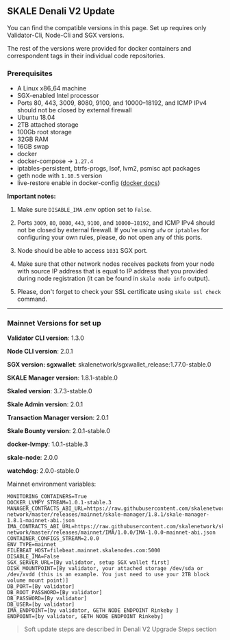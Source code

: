 ## SKALE Denali V2 Update

You can find the compatible versions in this page. Set up requires only Validator-Cli, Node-Cli and SGX versions.

The rest of the versions were provided for docker containers and correspondent tags in their individual code repositories.

### **Prerequisites**

-   A Linux x86_64 machine
-   SGX-enabled Intel processor
-   Ports 80, 443, 3009, 8080, 9100, and 10000–18192, and ICMP IPv4 should not be closed by external firewall
-   Ubuntu 18.04
-   2TB attached storage
-   100Gb root storage
-   32GB RAM
-   16GB swap
-   docker
-   docker-compose -> `1.27.4`
-   iptables-persistent, btrfs-progs, lsof, lvm2, psmisc apt packages
-   geth node with `1.10.5` version
-   live-restore enable in docker-config ([docker docs](https://docs.docker.com/config/containers/live-restore/))

**Important notes:**

1.  Make sure `DISABLE_IMA` .env option set to `False`.

2.  Ports `3009`, `80`, `8080`, `443`, `9100`, and `10000–18192`, and ICMP IPv4 should not be closed by external firewall.
If you're using `ufw` or `iptables` for configuring your own rules, please, do not open any of this ports.

3.  Node should be able to access `1031` SGX port.

4.  Make sure that other network nodes receives packets from your node with source IP address that is equal to IP address that you provided during node registration (it can be found in `skale node info` output).

5.  Please, don't forget to check your SSL certificate using `skale ssl check` command.

* * *

### Mainnet Versions for set up

**Validator CLI version**: 1.3.0

**Node CLI version**: 2.0.1

**SGX version: sgxwallet**: skalenetwork/sgxwallet_release:1.77.0-stable.0

**SKALE Manager version**: 1.8.1-stable.0

**Skaled version**: 3.7.3-stable.0

**Skale Admin version**: 2.0.1

**Transaction Manager version**: 2.0.1

**Skale Bounty version**: 2.0.1-stable.0

**docker-lvmpy**: 1.0.1-stable.3

**skale-node**: 2.0.0

**watchdog**: 2.0.0-stable.0

Mainnet environment variables:

```shell
MONITORING_CONTAINERS=True
DOCKER_LVMPY_STREAM=1.0.1-stable.3
MANAGER_CONTRACTS_ABI_URL=https://raw.githubusercontent.com/skalenetwork/skale-network/master/releases/mainnet/skale-manager/1.8.1/skale-manager-1.8.1-mainnet-abi.json
IMA_CONTRACTS_ABI_URL=https://raw.githubusercontent.com/skalenetwork/skale-network/master/releases/mainnet/IMA/1.0.0/IMA-1.0.0-mainnet-abi.json
CONTAINER_CONFIGS_STREAM=2.0.0
ENV_TYPE=mainnet
FILEBEAT_HOST=filebeat.mainnet.skalenodes.com:5000
DISABLE_IMA=False
SGX_SERVER_URL=[By validator, setup SGX wallet first]
DISK_MOUNTPOINT=[By validator, your attached storage /dev/sda or /dev/xvdd (this is an example. You just need to use your 2TB block volume mount point)]
DB_PORT=[By validator]
DB_ROOT_PASSWORD=[By validator]
DB_PASSWORD=[By validator]
DB_USER=[by validator]
IMA_ENDPOINT=[by validator, GETH NODE ENDPOINT Rinkeby ]
ENDPOINT=[by validator, GETH NODE ENDPOINT Rinkeby]
```

> Soft update steps are described in Denali V2 Upgrade Steps section

